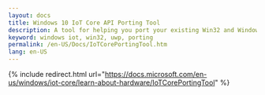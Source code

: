 ```yaml
---
layout: docs
title: Windows 10 IoT Core API Porting Tool
description: A tool for helping you port your existing Win32 and Windows CE applications to Windows 10 IoT Core
keyword: windows iot, win32, uwp, porting
permalink: /en-US/Docs/IoTCorePortingTool.htm
lang: en-US
---
```

{% include redirect.html url="https://docs.microsoft.com/en-us/windows/iot-core/learn-about-hardware/IoTCorePortingTool" %}
